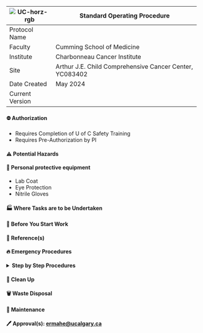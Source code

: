 | ![UC-horz-rgb](https://github.com/user-attachments/assets/b23cb20c-39a3-4344-b092-9806de30c089) | Standard Operating Procedure |
---|---
| Protocol Name | |
| Faculty | Cumming School of Medicine |
| Institute | Charbonneau Cancer Institute |
| Site | Arthur J.E. Child Comprehensive Cancer Center, YC083402|
| Date Created | May 2024 |
| Current Version |  |
#### :no_entry: Authorization
- Requires Completion of U of C Safety Training
- Requires Pre-Authorization by PI 
#### :warning: Potential Hazards

#### :goggles: Personal protective equipment
- Lab Coat
- Eye Protection
- Nitrile Gloves
#### :factory: Where Tasks are to be Undertaken

#### :vertical_traffic_light: Before You Start Work

#### :book: Reference(s)

#### :fire: Emergency Procedures

<details>
<summary> <b>Step by Step Procedures</b></summary>
  
</details>

#### :broom: Clean Up 

#### :wastebasket: Waste Disposal

#### :wrench: Maintenance

#### :pen: Approval(s): ermahe@ucalgary.ca
